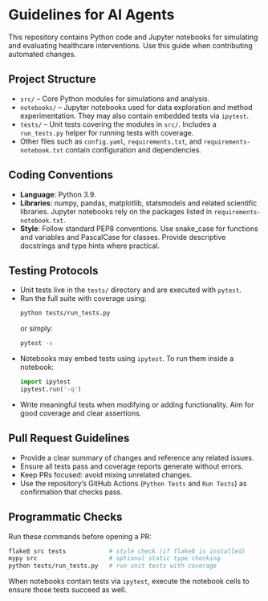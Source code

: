 # Guidelines for AI Agents

This repository contains Python code and Jupyter notebooks for simulating and evaluating healthcare interventions. Use this guide when contributing automated changes.

## Project Structure
- `src/` – Core Python modules for simulations and analysis.
- `notebooks/` – Jupyter notebooks used for data exploration and method experimentation. They may also contain embedded tests via `ipytest`.
- `tests/` – Unit tests covering the modules in `src/`. Includes a `run_tests.py` helper for running tests with coverage.
- Other files such as `config.yaml`, `requirements.txt`, and `requirements-notebook.txt` contain configuration and dependencies.

## Coding Conventions
- **Language**: Python 3.9.
- **Libraries**: numpy, pandas, matplotlib, statsmodels and related scientific libraries. Jupyter notebooks rely on the packages listed in `requirements-notebook.txt`.
- **Style**: Follow standard PEP8 conventions. Use snake_case for functions and variables and PascalCase for classes. Provide descriptive docstrings and type hints where practical.

## Testing Protocols
- Unit tests live in the `tests/` directory and are executed with `pytest`.
- Run the full suite with coverage using:
  ```bash
  python tests/run_tests.py
  ```
  or simply:
  ```bash
  pytest -v
  ```
- Notebooks may embed tests using `ipytest`. To run them inside a notebook:
  ```python
  import ipytest
  ipytest.run('-q')
  ```
- Write meaningful tests when modifying or adding functionality. Aim for good coverage and clear assertions.

## Pull Request Guidelines
- Provide a clear summary of changes and reference any related issues.
- Ensure all tests pass and coverage reports generate without errors.
- Keep PRs focused: avoid mixing unrelated changes.
- Use the repository’s GitHub Actions (`Python Tests` and `Run Tests`) as confirmation that checks pass.

## Programmatic Checks
Run these commands before opening a PR:
```bash
flake8 src tests            # style check (if flake8 is installed)
mypy src                    # optional static type checking
python tests/run_tests.py   # run unit tests with coverage
```

When notebooks contain tests via `ipytest`, execute the notebook cells to ensure those tests succeed as well.
